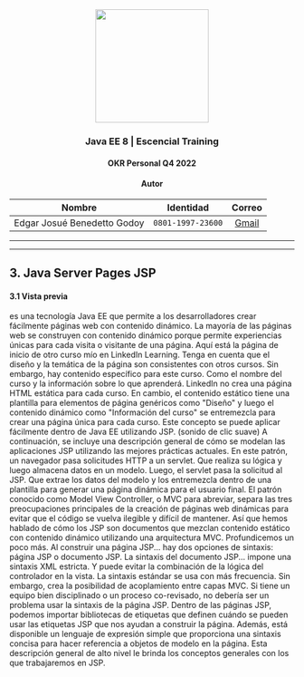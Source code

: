 <div align="center">
    <img src="https://avatars.githubusercontent.com/u/23086798?s=200&v=4" width=200px"> </img> 
    
<!-- Encabezado -->
### Java EE 8 | Escencial Training
#### OKR Personal Q4 2022
#### Autor 


| Nombre | Identidad | Correo |
|:-------------:| :-----:|:-----:|
| Edgar Josué Benedetto Godoy | `0801-1997-23600` | [Gmail](mailto:edgar.benedetto@baccredomatic.hn) |

</div>

_____
_____

## 3. Java Server Pages JSP
#### 3.1 Vista previa
es una tecnología Java EE que permite a los desarrolladores crear fácilmente páginas web con contenido dinámico. La mayoría de las páginas web se construyen con contenido dinámico porque permite experiencias únicas para cada visita o visitante de una página. Aquí está la página de inicio de otro curso mío en LinkedIn Learning. Tenga en cuenta que el diseño y la temática de la página son consistentes con otros cursos. Sin embargo, hay contenido específico para este curso. Como el nombre del curso y la información sobre lo que aprenderá. LinkedIn no crea una página HTML estática para cada curso. En cambio, el contenido estático tiene una plantilla para elementos de página genéricos como "Diseño" y luego el contenido dinámico como "Información del curso" se entremezcla para crear una página única para cada curso. Este concepto se puede aplicar fácilmente dentro de Java EE utilizando JSP. (sonido de clic suave) A continuación, se incluye una descripción general de cómo se modelan las aplicaciones JSP utilizando las mejores prácticas actuales. En este patrón, un navegador pasa solicitudes HTTP a un servlet. Que realiza su lógica y luego almacena datos en un modelo. Luego, el servlet pasa la solicitud al JSP. Que extrae los datos del modelo y los entremezcla dentro de una plantilla para generar una página dinámica para el usuario final. El patrón conocido como Model View Controller, o MVC para abreviar, separa las tres preocupaciones principales de la creación de páginas web dinámicas para evitar que el código se vuelva ilegible y difícil de mantener. Así que hemos hablado de cómo los JSP son documentos que mezclan contenido estático con contenido dinámico utilizando una arquitectura MVC. Profundicemos un poco más. Al construir una página JSP... hay dos opciones de sintaxis: página JSP o documento JSP. La sintaxis del documento JSP... impone una sintaxis XML estricta. Y puede evitar la combinación de la lógica del controlador en la vista. La sintaxis estándar se usa con más frecuencia. Sin embargo, crea la posibilidad de acoplamiento entre capas MVC. Si tiene un equipo bien disciplinado o un proceso co-revisado, no debería ser un problema usar la sintaxis de la página JSP. Dentro de las páginas JSP, podemos importar bibliotecas de etiquetas que definen cuándo se pueden usar las etiquetas JSP que nos ayudan a construir la página. Además, está disponible un lenguaje de expresión simple que proporciona una sintaxis concisa para hacer referencia a objetos de modelo en la página. Esta descripción general de alto nivel le brinda los conceptos generales con los que trabajaremos en JSP.